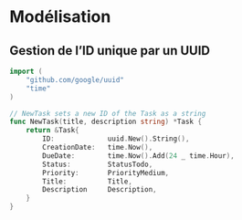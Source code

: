 <!-- .slide: class="with-code-bg-dark" -->

# Modélisation

## Gestion de l’ID unique par un UUID

```go
import (
    "github.com/google/uuid"
    "time"
)

// NewTask sets a new ID of the Task as a string
func NewTask(title, description string) *Task {
    return &Task{
        ID:             uuid.New().String(),
        CreationDate:   time.Now(),
        DueDate:        time.Now().Add(24 _ time.Hour),
        Status:         StatusTodo,
        Priority:       PriorityMedium,
        Title:          Title,
        Description     Description,
    }
}
```
